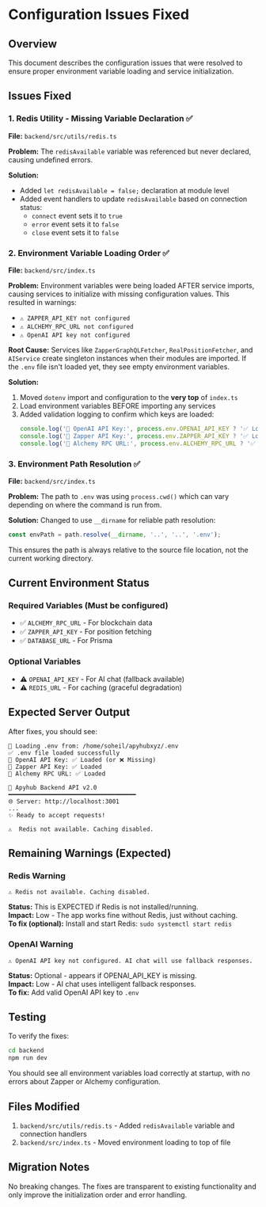 # Configuration Issues Fixed

## Overview
This document describes the configuration issues that were resolved to ensure proper environment variable loading and service initialization.

## Issues Fixed

### 1. Redis Utility - Missing Variable Declaration ✅
**File:** `backend/src/utils/redis.ts`

**Problem:** The `redisAvailable` variable was referenced but never declared, causing undefined errors.

**Solution:** 
- Added `let redisAvailable = false;` declaration at module level
- Added event handlers to update `redisAvailable` based on connection status:
  - `connect` event sets it to `true`
  - `error` event sets it to `false`
  - `close` event sets it to `false`

### 2. Environment Variable Loading Order ✅
**File:** `backend/src/index.ts`

**Problem:** Environment variables were being loaded AFTER service imports, causing services to initialize with missing configuration values. This resulted in warnings:
- `⚠️ ZAPPER_API_KEY not configured`
- `⚠️ ALCHEMY_RPC_URL not configured`
- `⚠️ OpenAI API key not configured`

**Root Cause:** Services like `ZapperGraphQLFetcher`, `RealPositionFetcher`, and `AIService` create singleton instances when their modules are imported. If the `.env` file isn't loaded yet, they see empty environment variables.

**Solution:**
1. Moved `dotenv` import and configuration to the **very top** of `index.ts`
2. Load environment variables BEFORE importing any services
3. Added validation logging to confirm which keys are loaded:
   ```typescript
   console.log('🔑 OpenAI API Key:', process.env.OPENAI_API_KEY ? '✅ Loaded' : '❌ Missing');
   console.log('🔑 Zapper API Key:', process.env.ZAPPER_API_KEY ? '✅ Loaded' : '❌ Missing');
   console.log('🔑 Alchemy RPC URL:', process.env.ALCHEMY_RPC_URL ? '✅ Loaded' : '❌ Missing');
   ```

### 3. Environment Path Resolution ✅
**File:** `backend/src/index.ts`

**Problem:** The path to `.env` was using `process.cwd()` which can vary depending on where the command is run from.

**Solution:** Changed to use `__dirname` for reliable path resolution:
```typescript
const envPath = path.resolve(__dirname, '..', '..', '.env');
```

This ensures the path is always relative to the source file location, not the current working directory.

## Current Environment Status

### Required Variables (Must be configured)
- ✅ `ALCHEMY_RPC_URL` - For blockchain data
- ✅ `ZAPPER_API_KEY` - For position fetching
- ✅ `DATABASE_URL` - For Prisma

### Optional Variables
- ⚠️ `OPENAI_API_KEY` - For AI chat (fallback available)
- ⚠️ `REDIS_URL` - For caching (graceful degradation)

## Expected Server Output

After fixes, you should see:
```
📁 Loading .env from: /home/soheil/apyhubxyz/.env
✅ .env file loaded successfully
🔑 OpenAI API Key: ✅ Loaded (or ❌ Missing)
🔑 Zapper API Key: ✅ Loaded
🔑 Alchemy RPC URL: ✅ Loaded

🚀 Apyhub Backend API v2.0
━━━━━━━━━━━━━━━━━━━━━━━━━━━━━━━━━━━━
🌐 Server: http://localhost:3001
...
✨ Ready to accept requests!

⚠️  Redis not available. Caching disabled.
```

## Remaining Warnings (Expected)

### Redis Warning
```
⚠️ Redis not available. Caching disabled.
```
**Status:** This is EXPECTED if Redis is not installed/running.  
**Impact:** Low - The app works fine without Redis, just without caching.  
**To fix (optional):** Install and start Redis: `sudo systemctl start redis`

### OpenAI Warning
```
⚠️ OpenAI API key not configured. AI chat will use fallback responses.
```
**Status:** Optional - appears if OPENAI_API_KEY is missing.  
**Impact:** Low - AI chat uses intelligent fallback responses.  
**To fix:** Add valid OpenAI API key to `.env`

## Testing

To verify the fixes:
```bash
cd backend
npm run dev
```

You should see all environment variables load correctly at startup, with no errors about Zapper or Alchemy configuration.

## Files Modified

1. `backend/src/utils/redis.ts` - Added `redisAvailable` variable and connection handlers
2. `backend/src/index.ts` - Moved environment loading to top of file

## Migration Notes

No breaking changes. The fixes are transparent to existing functionality and only improve the initialization order and error handling.